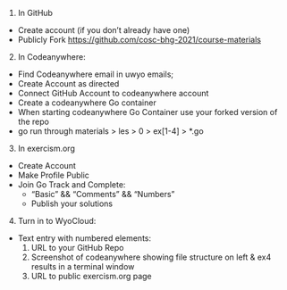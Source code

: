 1. In GitHub
  - Create account (if you don’t already have one)
  - Publicly Fork https://github.com/cosc-bhg-2021/course-materials
2. In Codeanywhere:
  - Find Codeanywhere email in uwyo emails; 
  - Create Account as directed
  - Connect GitHub Account to codeanywhere account
  - Create a codeanywhere Go container
  - When starting codeanywhere Go Container use your forked version of the repo
  - go run through materials > les > 0 > ex[1-4] > *.go
3. In exercism.org
  - Create Account
  - Make Profile Public
  - Join Go Track and Complete:
    - “Basic” &&  “Comments” && “Numbers”
    - Publish your solutions

4. Turn in to WyoCloud:
  - Text entry with numbered elements:
     1. URL to your GitHub Repo
     2. Screenshot of codeanywhere showing file structure on left & ex4 results in a terminal window 
     3. URL to public exercism.org page
  
